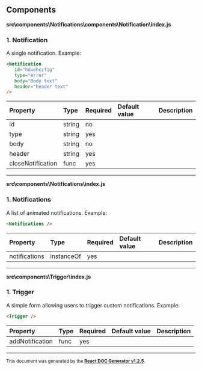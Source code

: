 Components
----------

**src\components\Notifications\components\Notification\index.js**

### 1. Notification

A single notification.
Example:
```html
<Notification
   id="hduehczfig"
   type="error"
   body="Body text"
   header="header text"
/>
```   




Property | Type | Required | Default value | Description
:--- | :--- | :--- | :--- | :---
id|string|no||
type|string|yes||
body|string|no||
header|string|yes||
closeNotification|func|yes||
-----
**src\components\Notifications\index.js**

### 1. Notifications

A list of animated notifications.
Example:
```html
<Notifications />
```   




Property | Type | Required | Default value | Description
:--- | :--- | :--- | :--- | :---
notifications|instanceOf|yes||
-----
**src\components\Trigger\index.js**

### 1. Trigger

A simple form allowing users to trigger custom notifications.
Example:
```html
<Trigger />
```   




Property | Type | Required | Default value | Description
:--- | :--- | :--- | :--- | :---
addNotification|func|yes||
-----

<sub>This document was generated by the <a href="https://github.com/marborkowski/react-doc-generator" target="_blank">**React DOC Generator v1.2.5**</a>.</sub>
